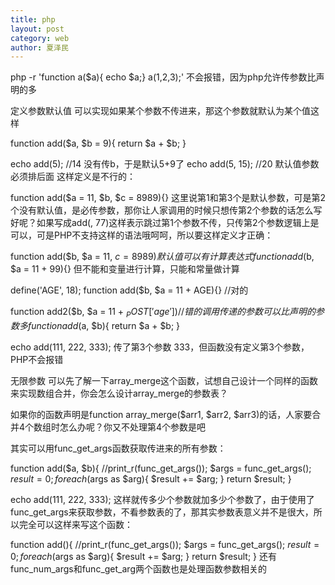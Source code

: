 ```yaml
---
title: php
layout: post
category: web
author: 夏泽民
---
```

php -r 'function a($a){ echo $a;} a(1,2,3);'
不会报错，因为php允许传参数比声明的多
<!-- more -->
定义参数默认值
可以实现如果某个参数不传进来，那这个参数就默认为某个值这样

function add($a, $b = 9){
	return $a + $b;
}

echo add(5); //14   没有传b，于是默认5+9了
echo add(5, 15); //20
默认值参数必须排后面
这样定义是不行的：

function add($a = 11, $b, $c = 8989){}
这里说第1和第3个是默认参数，可是第2个没有默认值，是必传参数，那你让人家调用的时候只想传第2个参数的话怎么写好呢？如果写成add(, 77)这样表示跳过第1个参数不传，只传第2个参数逻辑上是可以，可是PHP不支持这样的语法哦呵呵，所以要这样定义才正确：

function add($b, $a = 11, $c = 8989){}
默认值可以有计算表达式
function add($b, $a = 11 + 99){}
但不能和变量进行计算，只能和常量做计算

define('AGE', 18);
function add($b, $a = 11 + AGE){} //对的
	
function add2($b, $a = 11 + $_POST['age']){} //错的
调用传递的参数可以比声明的参数多
function add($a, $b){
	return $a + $b;
}

echo add(111, 222, 333);
传了第3个参数 333，但函数没有定义第3个参数，PHP不会报错

无限参数
可以先了解一下array_merge这个函数，试想自己设计一个同样的函数来实现数组合并，你会怎么设计array_merge的参数表？

如果你的函数声明是function array_merge($arr1, $arr2, $arr3)的话，人家要合并4个数组时怎么办呢？你又不处理第4个参数是吧

其实可以用func_get_args函数获取传进来的所有参数：

function add($a, $b){
	//print_r(func_get_args());
	$args = func_get_args();
	$result = 0;
	foreach($args as $arg){
		$result += $arg;
	}
	return $result;
}

echo add(111, 222, 333);
这样就传多少个参数就加多少个参数了，由于使用了func_get_args来获取参数，不看参数表的了，那其实参数表意义并不是很大，所以完全可以这样来写这个函数：

function add(){
	//print_r(func_get_args());
	$args = func_get_args();
	$result = 0;
	foreach($args as $arg){
		$result += $arg;
	}
	return $result;
}
还有func_num_args和func_get_arg两个函数也是处理函数参数相关的
